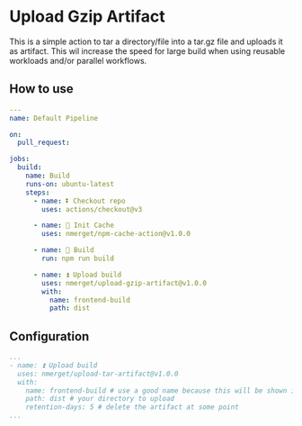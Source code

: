 # Upload Gzip Artifact

This is a simple action to tar a directory/file into a tar.gz file and uploads it as artifact.
This wil increase the speed for large build when using reusable workloads and/or parallel workflows.

## How to use

`````yaml
---
name: Default Pipeline

on:
  pull_request:

jobs:
  build:
    name: Build
    runs-on: ubuntu-latest
    steps:
      - name: ⏬ Checkout repo
        uses: actions/checkout@v3

      - name: 🔄 Init Cache
        uses: nmerget/npm-cache-action@v1.0.0

      - name: 🔨 Build
        run: npm run build

      - name: ⏫ Upload build
        uses: nmerget/upload-gzip-artifact@v1.0.0
        with:
          name: frontend-build
          path: dist

`````

## Configuration

````yaml
...
- name: ⏫ Upload build
  uses: nmerget/upload-tar-artifact@v1.0.0
  with:
    name: frontend-build # use a good name because this will be shown in GitHub summary, don't use the same name as `path`
    path: dist # your directory to upload
    retention-days: 5 # delete the artifact at some point
...
````

